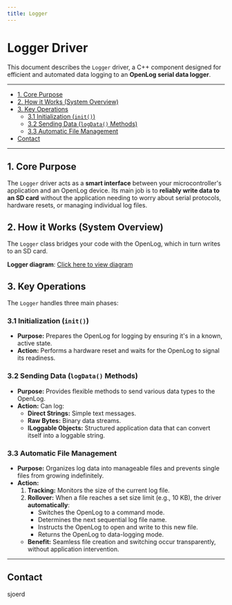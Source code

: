 ```yaml
---
title: Logger
---
```


# Logger Driver
This document describes the `Logger` driver, a C++ component designed for efficient and automated data logging to an **OpenLog serial data logger**.

---
<!-- TOC -->
* [1. Core Purpose](#1-core-purpose)
* [2. How it Works (System Overview)](#2-how-it-works-system-overview)
* [3. Key Operations](#3-key-operations)
  * [3.1 Initialization (`init()`)](#31-initialization-init)
  * [3.2 Sending Data (`logData()` Methods)](#32-sending-data-logdata-methods)
  * [3.3 Automatic File Management](#33-automatic-file-management)
* [Contact](#contact)
<!-- TOC -->
---

## 1. Core Purpose

The `Logger` driver acts as a **smart interface** between your microcontroller's application and an OpenLog device. Its main job is to **reliably write data to an SD card** without the application needing to worry about serial protocols, hardware resets, or managing individual log files.

## 2. How it Works (System Overview)

The `Logger` class bridges your code with the OpenLog, which in turn writes to an SD card.

**Logger diagram**: [Click here to view diagram](https://gitlab.com/hydromotive/2425-acquistionmodule-dev/-/wikis/Drivers/Logger/Diagram)
## 3. Key Operations

The `Logger` handles three main phases:

### 3.1 Initialization (`init()`)

*   **Purpose:** Prepares the OpenLog for logging by ensuring it's in a known, active state.
*   **Action:** Performs a hardware reset and waits for the OpenLog to signal its readiness.
### 3.2 Sending Data (`logData()` Methods)

*   **Purpose:** Provides flexible methods to send various data types to the OpenLog.
*   **Action:** Can log:
    *   **Direct Strings:** Simple text messages.
    *   **Raw Bytes:** Binary data streams.
    *   **ILoggable Objects:** Structured application data that can convert itself into a loggable string.

### 3.3 Automatic File Management

*   **Purpose:** Organizes log data into manageable files and prevents single files from growing indefinitely.
*   **Action:**
    1.  **Tracking:** Monitors the size of the current log file.
    2.  **Rollover:** When a file reaches a set size limit (e.g., 10 KB), the driver **automatically**:
        *   Switches the OpenLog to a command mode.
        *   Determines the next sequential log file name.
        *   Instructs the OpenLog to open and write to this new file.
        *   Returns the OpenLog to data-logging mode.
    *   **Benefit:** Seamless file creation and switching occur transparently, without application intervention.

---
## Contact
sjoerd